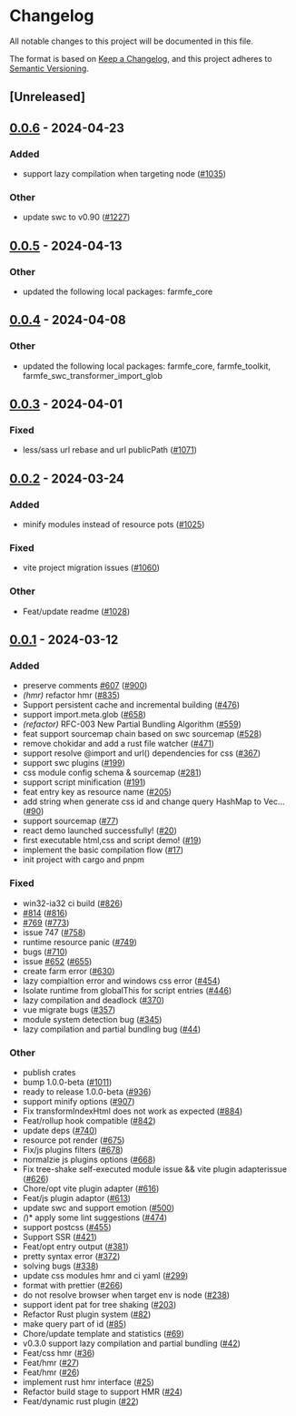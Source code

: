# Changelog
All notable changes to this project will be documented in this file.

The format is based on [Keep a Changelog](https://keepachangelog.com/en/1.0.0/),
and this project adheres to [Semantic Versioning](https://semver.org/spec/v2.0.0.html).

## [Unreleased]

## [0.0.6](https://github.com/ErKeLost/farm/compare/farmfe_plugin_script-v0.0.5...farmfe_plugin_script-v0.0.6) - 2024-04-23

### Added
- support lazy compilation when targeting node ([#1035](https://github.com/ErKeLost/farm/pull/1035))

### Other
- update swc to v0.90 ([#1227](https://github.com/ErKeLost/farm/pull/1227))

## [0.0.5](https://github.com/farm-fe/farm/compare/farmfe_plugin_script-v0.0.4...farmfe_plugin_script-v0.0.5) - 2024-04-13

### Other
- updated the following local packages: farmfe_core

## [0.0.4](https://github.com/farm-fe/farm/compare/farmfe_plugin_script-v0.0.3...farmfe_plugin_script-v0.0.4) - 2024-04-08

### Other
- updated the following local packages: farmfe_core, farmfe_toolkit, farmfe_swc_transformer_import_glob

## [0.0.3](https://github.com/farm-fe/farm/compare/farmfe_plugin_script-v0.0.2...farmfe_plugin_script-v0.0.3) - 2024-04-01

### Fixed
- less/sass url rebase and url publicPath ([#1071](https://github.com/farm-fe/farm/pull/1071))

## [0.0.2](https://github.com/farm-fe/farm/compare/farmfe_plugin_script-v0.0.1...farmfe_plugin_script-v0.0.2) - 2024-03-24

### Added
- minify modules instead of resource pots ([#1025](https://github.com/farm-fe/farm/pull/1025))

### Fixed
- vite project migration issues ([#1060](https://github.com/farm-fe/farm/pull/1060))

### Other
- Feat/update readme ([#1028](https://github.com/farm-fe/farm/pull/1028))

## [0.0.1](https://github.com/farm-fe/farm/releases/tag/farmfe_plugin_script-v0.0.1) - 2024-03-12

### Added
- preserve comments [#607](https://github.com/farm-fe/farm/pull/607) ([#900](https://github.com/farm-fe/farm/pull/900))
- *(hmr)* refactor hmr ([#835](https://github.com/farm-fe/farm/pull/835))
- Support persistent cache and incremental building ([#476](https://github.com/farm-fe/farm/pull/476))
- support import.meta.glob ([#658](https://github.com/farm-fe/farm/pull/658))
- *(refactor)* RFC-003 New Partial Bundling Algorithm ([#559](https://github.com/farm-fe/farm/pull/559))
- feat support sourcemap chain based on swc sourcemap ([#528](https://github.com/farm-fe/farm/pull/528))
- remove chokidar and add a rust file watcher ([#471](https://github.com/farm-fe/farm/pull/471))
- support resolve @import and url() dependencies for css ([#367](https://github.com/farm-fe/farm/pull/367))
- support swc plugins ([#199](https://github.com/farm-fe/farm/pull/199))
- css module config schema & sourcemap ([#281](https://github.com/farm-fe/farm/pull/281))
- support script minification ([#191](https://github.com/farm-fe/farm/pull/191))
- feat entry key as resource name ([#205](https://github.com/farm-fe/farm/pull/205))
- add string when generate css id and change query HashMap to Vec… ([#90](https://github.com/farm-fe/farm/pull/90))
- support sourcemap ([#77](https://github.com/farm-fe/farm/pull/77))
- react demo launched successfully! ([#20](https://github.com/farm-fe/farm/pull/20))
- first executable html,css and script demo! ([#19](https://github.com/farm-fe/farm/pull/19))
- implement the basic compilation flow ([#17](https://github.com/farm-fe/farm/pull/17))
- init project with cargo and pnpm

### Fixed
- win32-ia32 ci build ([#826](https://github.com/farm-fe/farm/pull/826))
- [#814](https://github.com/farm-fe/farm/pull/814) ([#816](https://github.com/farm-fe/farm/pull/816))
- [#769](https://github.com/farm-fe/farm/pull/769) ([#773](https://github.com/farm-fe/farm/pull/773))
- issue 747 ([#758](https://github.com/farm-fe/farm/pull/758))
- runtime resource panic ([#749](https://github.com/farm-fe/farm/pull/749))
- bugs ([#710](https://github.com/farm-fe/farm/pull/710))
- issue [#652](https://github.com/farm-fe/farm/pull/652) ([#655](https://github.com/farm-fe/farm/pull/655))
- create farm error ([#630](https://github.com/farm-fe/farm/pull/630))
- lazy compialtion error and windows css error ([#454](https://github.com/farm-fe/farm/pull/454))
- Isolate runtime from globalThis for script entries ([#446](https://github.com/farm-fe/farm/pull/446))
- lazy compilation and deadlock ([#370](https://github.com/farm-fe/farm/pull/370))
- vue migrate bugs ([#357](https://github.com/farm-fe/farm/pull/357))
- module system detection bug ([#345](https://github.com/farm-fe/farm/pull/345))
- lazy compilation and partial bundling bug ([#44](https://github.com/farm-fe/farm/pull/44))

### Other
- publish crates
- bump 1.0.0-beta ([#1011](https://github.com/farm-fe/farm/pull/1011))
- ready to release 1.0.0-beta ([#936](https://github.com/farm-fe/farm/pull/936))
- support minify options ([#907](https://github.com/farm-fe/farm/pull/907))
- Fix transformIndexHtml does not work as expected ([#884](https://github.com/farm-fe/farm/pull/884))
- Feat/rollup hook compatible ([#842](https://github.com/farm-fe/farm/pull/842))
- update deps ([#740](https://github.com/farm-fe/farm/pull/740))
- resource pot render ([#675](https://github.com/farm-fe/farm/pull/675))
- Fix/js plugins filters ([#678](https://github.com/farm-fe/farm/pull/678))
- normalzie js plugins options ([#668](https://github.com/farm-fe/farm/pull/668))
- Fix tree-shake self-executed module issue && vite plugin adapterissue ([#626](https://github.com/farm-fe/farm/pull/626))
- Chore/opt vite plugin adapter ([#616](https://github.com/farm-fe/farm/pull/616))
- Feat/js plugin adaptor ([#613](https://github.com/farm-fe/farm/pull/613))
- update swc and support emotion ([#500](https://github.com/farm-fe/farm/pull/500))
- *(*)* apply some lint suggestions ([#474](https://github.com/farm-fe/farm/pull/474))
- support postcss ([#455](https://github.com/farm-fe/farm/pull/455))
- Support SSR ([#421](https://github.com/farm-fe/farm/pull/421))
- Feat/opt entry output ([#381](https://github.com/farm-fe/farm/pull/381))
- pretty syntax error ([#372](https://github.com/farm-fe/farm/pull/372))
- solving bugs ([#338](https://github.com/farm-fe/farm/pull/338))
- update css modules hmr and ci yaml ([#299](https://github.com/farm-fe/farm/pull/299))
- format with prettier ([#266](https://github.com/farm-fe/farm/pull/266))
- do not resolve browser when target env is node ([#238](https://github.com/farm-fe/farm/pull/238))
- support ident pat for tree shaking ([#203](https://github.com/farm-fe/farm/pull/203))
- Refactor Rust plugin system ([#82](https://github.com/farm-fe/farm/pull/82))
- make query part of id ([#85](https://github.com/farm-fe/farm/pull/85))
- Chore/update template and statistics ([#69](https://github.com/farm-fe/farm/pull/69))
- v0.3.0 support lazy compilation and partial bundling ([#42](https://github.com/farm-fe/farm/pull/42))
- Feat/css hmr ([#36](https://github.com/farm-fe/farm/pull/36))
- Feat/hmr ([#27](https://github.com/farm-fe/farm/pull/27))
- Feat/hmr ([#26](https://github.com/farm-fe/farm/pull/26))
- implement rust hmr interface ([#25](https://github.com/farm-fe/farm/pull/25))
- Refactor build stage to support HMR ([#24](https://github.com/farm-fe/farm/pull/24))
- Feat/dynamic rust plugin ([#22](https://github.com/farm-fe/farm/pull/22))
